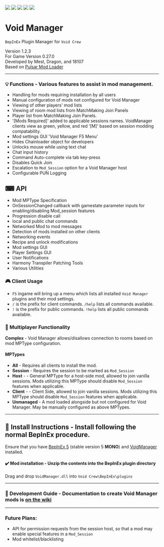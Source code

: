 [![](https://img.shields.io/badge/-Void_Crew_Modding_Team-111111?style=just-the-label&logo=github&labelColor=24292f)](https://github.com/Void-Crew-Modding-Team)
[![](https://img.shields.io/github/v/release/Void-Crew-Modding-Team/VoidManager?include_prereleases&style=flat&label=Release%20Version&labelColor=24292f&color=111111)](https://github.com/Void-Crew-Modding-Team/VoidManager/releases/)
![](https://img.shields.io/badge/Game%20Version-0.27.0-111111?style=flat&labelColor=24292f&color=111111)
[![](https://img.shields.io/github/license/Void-Crew-Modding-Team/VoidManager?style=flat&label=License&labelColor=24292f&color=111111)](https://github.com/Void-Crew-Modding-Team/VoidManager/blob/master/LICENSE)
[![](https://img.shields.io/discord/1180651062550593536.svg?&logo=discord&logoColor=ffffff&style=flat&label=Discord&labelColor=24292f&color=111111)](https://discord.gg/g2u5wpbMGu "Void Crew Modding Discord")

# Void Manager

`BepInEx` Plugin Manager for `Void Crew`

Version 1.2.3  
For Game Version 0.27.0  
Developed by Mest, Dragon, and 18107  
Based on [Pulsar Mod Loader](https://github.com/PULSAR-Modders/pulsar-mod-loader)


---------------------

### 💡 Functions - **Various features to assist in mod management.**
- Handling for mods requiring installation by all users
- Manual configuration of mods not configured for Void Manager
- Viewing of other players' mod lists
- Viewing of room mod lists from MatchMaking Join Panels
- Player list from MatchMaking Join Panels.
- '[Mods Required]' added to applicable sessions names. VoidManager clients view as green, yellow, and red '[M]' based on session modding compatability.
- Mod settings GUI 'Void Manager F5 Menu'
- Hides Chainloader object for developers
- Unlocks mouse while using text chat
- Chat input history
- Command Auto-complete via tab key-press
- Disables Quick Join
- Escalation to `Mod_Session` option for a Void Manager host
- Configurable PUN Logging

## ⌨ API
- Mod MPType Specification
- OnSessionChanged callback with gamestate parameter inputs for enabling/disabling Mod_session features
- Progression disable call
- local and public chat commands
- Networked Mod to mod messages
- Detection of mods installed on other clients
- Networking events
- Recipe and unlock modifications
- Mod settings GUI
- Player Settings GUI
- User Notifications
- Harmony Transpiler Patching Tools
- Various Utilities

### 🎮 Client Usage

- `F5` ingame will bring up a menu which lists all installed `Void Manager` plugins and their mod settings.
- `/` is the prefix for client commands. `/help` lists all commands available.
- `!` is the prefix for public commands. `!help` lists all public commands available.

### 👥 Multiplayer Functionality 

**Complex** - Void Manager allows/disallows connection to rooms based on mod MPType configuration.

#### MPTypes

- **All** - Requires all clients to install the mod.
- **Session** - Requires the session to be marked as `Mod_Session`
- **Host** - - General MPType for a host-side mod, allowed to join vanilla sessions. Mods utilizing this MPType should disable `Mod_Session` features when applicable.
- **Client** - - Client Side, allowed to join vanilla sessions. Mods utilizing this MPType should disable `Mod_Session` features when applicable.
- **Unmanaged** - A mod loaded alongside but not configured for Void Manager. May be manually configured as above MPTypes.

---------------------

## 🔧 Install Instructions - **Install following the normal BepInEx procedure.**

Ensure that you have [BepInEx 5](https://thunderstore.io/c/void-crew/p/BepInEx/BepInExPack/) (stable version 5 **MONO**) and [VoidManager](https://thunderstore.io/c/void-crew/p/VoidCrewModdingTeam/VoidManager/) installed.

#### ✔️ Mod installation - **Unzip the contents into the BepInEx plugin directory**

Drag and drop `VoidManager.dll` into `Void Crew\BepInEx\plugins`

---------------------

### 🤔 Development Guide - **Documentation to create Void Manager mods is** [on the wiki](https://github.com/Void-Crew-Modding-Team/VoidManager/wiki)

---------------------

### Future Plans:

- API for permission requests from the session host, so that a mod may enable special features in a `Mod_Session`
- Mod whitelist/blacklisting
